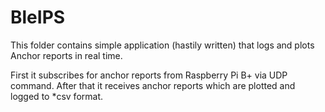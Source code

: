 # BleIPS

This folder contains simple application (hastily written) that logs and plots Anchor reports in real time. 

First it subscribes for anchor reports from Raspberry Pi B+ via UDP command. After that it receives anchor reports which are plotted and logged to *csv format. 